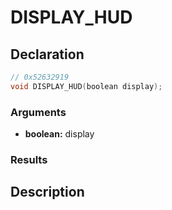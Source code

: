 # DISPLAY_HUD

## Declaration
```cpp
// 0x52632919
void DISPLAY_HUD(boolean display);
```

### Arguments
- **boolean:** display

### Results

## Description
